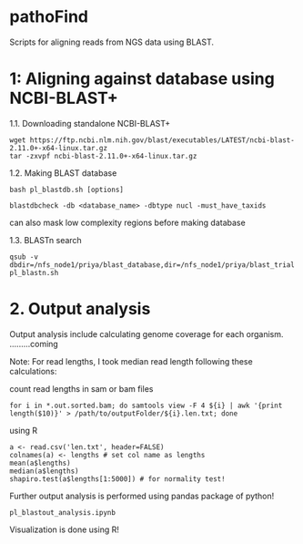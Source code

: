 # pathoFind


Scripts for aligning reads from NGS data using BLAST. 

# 1: Aligning against database using NCBI-BLAST+ 


1.1. Downloading standalone NCBI-BLAST+ 
	
	wget https://ftp.ncbi.nlm.nih.gov/blast/executables/LATEST/ncbi-blast-2.11.0+-x64-linux.tar.gz
	tar -zxvpf ncbi-blast-2.11.0+-x64-linux.tar.gz


1.2. Making BLAST database

	bash pl_blastdb.sh [options]

	blastdbcheck -db <database_name> -dbtype nucl -must_have_taxids 
	
can also mask low complexity regions before making database


1.3. BLASTn search 

	qsub -v dbdir=/nfs_node1/priya/blast_database,dir=/nfs_node1/priya/blast_trial pl_blastn.sh

# 2. Output analysis

Output analysis include calculating genome coverage for each organism. 
 .........coming


Note: For read lengths, I took median read length following these calculations:
	
count read lengths in sam or bam files

	for i in *.out.sorted.bam; do samtools view -F 4 ${i} | awk '{print length($10)}' > /path/to/outputFolder/${i}.len.txt; done

using R

	a <- read.csv('len.txt', header=FALSE)
	colnames(a) <- lengths # set col name as lengths 
	mean(a$lengths)
	median(a$lengths)
	shapiro.test(a$lengths[1:5000]) # for normality test!

Further output analysis is performed using pandas package of python! 
	
	pl_blastout_analysis.ipynb 

Visualization is done using R!
	


